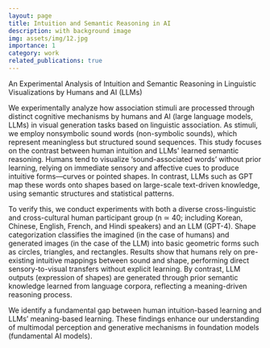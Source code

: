 ```yaml
---
layout: page
title: Intuition and Semantic Reasoning in AI
description: with background image
img: assets/img/12.jpg
importance: 1
category: work
related_publications: true
---
```


An Experimental Analysis of Intuition and Semantic Reasoning in Linguistic Visualizations by Humans and AI (LLMs)


We experimentally analyze how association stimuli are processed through distinct cognitive mechanisms by humans and AI (large language models, LLMs) in visual generation tasks based on linguistic association. As stimuli, we employ nonsymbolic sound words (non-symbolic sounds), which represent meaningless but structured sound sequences. This study focuses on the contrast between human intuition and LLMs' learned semantic reasoning. Humans tend to visualize ‘sound-associated words’ without prior learning, relying on immediate sensory and affective cues to produce intuitive forms—curves or pointed shapes. In contrast, LLMs such as GPT map these words onto shapes based on large-scale text-driven knowledge, using semantic structures and statistical patterns. 

To verify this, we conduct experiments with both a diverse cross-linguistic and cross-cultural human participant group (n ≃ 40; including Korean, Chinese, English, French, and Hindi speakers) and an LLM (GPT-4). Shape categorization classifies the imagined (in the case of humans) and generated images (in the case of the LLM) into basic geometric forms such as circles, triangles, and rectangles. Results show that humans rely on pre-existing intuitive mappings between sound and shape, performing direct sensory-to-visual transfers without explicit learning. By contrast, LLM outputs (expression of shapes) are generated through prior semantic knowledge learned from language corpora, reflecting a meaning-driven reasoning process.

We identify a fundamental gap between human intuition-based learning and LLMs’ meaning-based learning. These findings enhance our understanding of multimodal perception and generative mechanisms in foundation models (fundamental AI models).
